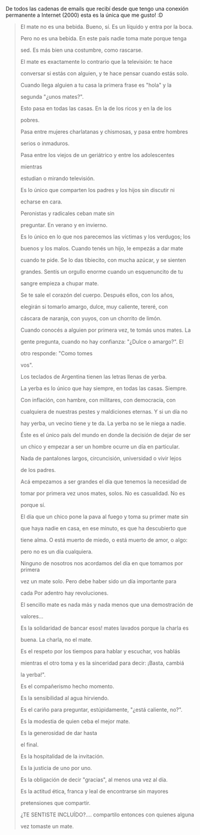 <html><body><p>De todos las cadenas de emails que recibí desde que tengo una conexión permanente a Internet (2000) esta es la única que me gusto! :D

</p><blockquote>El mate no es una bebida. Bueno, sí. Es un líquido y entra por la boca.

Pero no es una bebida. En este país nadie toma mate porque tenga

sed. Es más bien una costumbre, como rascarse.<!--more-->

El mate es exactamente lo contrario que la televisión: te hace

conversar si estás con alguien, y te hace pensar cuando estás solo.

Cuando llega alguien a tu casa la primera frase es "hola" y la

segunda "¿unos mates?".

Esto pasa en todas las casas. En la de los ricos y en la de los

pobres.

Pasa entre mujeres charlatanas y chismosas, y pasa entre hombres

serios o inmaduros.

Pasa entre los viejos de un geriátrico y entre los adolescentes

mientras

estudian o mirando televisión.

Es lo único que comparten los padres y los hijos sin discutir ni

echarse en cara.

Peronistas y radicales ceban mate sin

preguntar. En verano y en invierno.

Es lo único en lo que nos parecemos las víctimas y los verdugos; los

buenos y los malos. Cuando tenés un hijo, le empezás a dar mate

cuando te pide. Se lo das tibiecito, con mucha azúcar, y se sienten

grandes. Sentís un orgullo enorme cuando un esquenuncito de tu

sangre empieza a chupar mate.

Se te sale el corazón del cuerpo. Después ellos, con los años,

elegirán si tomarlo amargo, dulce, muy caliente, tereré, con

cáscara de naranja, con yuyos, con un chorrito de limón.

Cuando conocés a alguien por primera vez, te tomás unos mates. La

gente pregunta, cuando no hay confianza: "¿Dulce o amargo?". El

otro responde: "Como tomes

vos".

Los teclados de Argentina tienen las letras llenas de yerba.

La yerba es lo único que hay siempre, en todas las casas. Siempre.

Con inflación, con hambre, con militares, con democracia, con

cualquiera de nuestras pestes y maldiciones eternas. Y si un día no

hay yerba, un vecino tiene y te da. La yerba no se le niega a nadie.

Éste es el único país del mundo en donde la decisión de dejar de ser

un chico y empezar a ser un hombre ocurre un día en particular.

Nada de pantalones largos, circuncisión, universidad o vivir lejos

de los padres.

Acá empezamos a ser grandes el día que tenemos la necesidad de

tomar por primera vez unos mates, solos. No es casualidad. No es

porque  sí.

El día que un chico pone la pava al fuego y toma su primer mate sin

que haya nadie en casa, en ese minuto, es que ha descubierto que



tiene alma. O está muerto de miedo, o está muerto de amor, o algo:

pero no es un día cualquiera.

Ninguno de nosotros nos acordamos del día en que tomamos por primera

vez un mate solo. Pero debe haber sido un día importante  para

cada Por adentro hay revoluciones.

El sencillo mate es nada más y nada menos que una demostración de

valores...

Es la solidaridad de bancar esos! mates lavados porque la charla es

buena. La charla, no el mate.

Es el respeto por los tiempos para hablar y escuchar, vos hablás

mientras el otro toma y es la sinceridad para decir: ¡Basta, cambiá

la yerba!".

Es el compañerismo hecho momento.

Es la sensibilidad al agua hirviendo.

Es el cariño para preguntar, estúpidamente, "¿está caliente, no?".

Es la modestia de quien ceba el mejor mate.

Es la generosidad de dar hasta

el final.

Es la hospitalidad de la invitación.

Es la justicia de uno por uno.

Es la obligación de decir "gracias", al menos una vez al día.

Es la actitud ética, franca y leal de encontrarse sin mayores

pretensiones que compartir.



¿TE SENTISTE INCLUÍDO?.... compartilo entonces con quienes alguna

vez tomaste un mate.</blockquote></body></html>